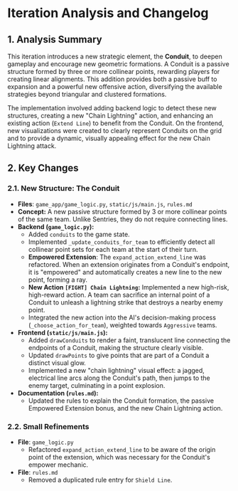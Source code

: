 # Iteration Analysis and Changelog

## 1. Analysis Summary
This iteration introduces a new strategic element, the **Conduit**, to deepen gameplay and encourage new geometric formations. A Conduit is a passive structure formed by three or more collinear points, rewarding players for creating linear alignments. This addition provides both a passive buff to expansion and a powerful new offensive action, diversifying the available strategies beyond triangular and clustered formations.

The implementation involved adding backend logic to detect these new structures, creating a new "Chain Lightning" action, and enhancing an existing action (`Extend Line`) to benefit from the Conduit. On the frontend, new visualizations were created to clearly represent Conduits on the grid and to provide a dynamic, visually appealing effect for the new Chain Lightning attack.

## 2. Key Changes

### 2.1. New Structure: The Conduit
- **Files**: `game_app/game_logic.py`, `static/js/main.js`, `rules.md`
- **Concept:** A new passive structure formed by 3 or more collinear points of the same team. Unlike Sentries, they do not require connecting lines.
- **Backend (`game_logic.py`):**
    - Added `conduits` to the game state.
    - Implemented `_update_conduits_for_team` to efficiently detect all collinear point sets for each team at the start of their turn.
    - **Empowered Extension**: The `expand_action_extend_line` was refactored. When an extension originates from a Conduit's endpoint, it is "empowered" and automatically creates a new line to the new point, forming a ray.
    - **New Action `[FIGHT] Chain Lightning`:** Implemented a new high-risk, high-reward action. A team can sacrifice an internal point of a Conduit to unleash a lightning strike that destroys a nearby enemy point.
    - Integrated the new action into the AI's decision-making process (`_choose_action_for_team`), weighted towards `Aggressive` teams.
- **Frontend (`static/js/main.js`):**
    - Added `drawConduits` to render a faint, translucent line connecting the endpoints of a Conduit, making the structure clearly visible.
    - Updated `drawPoints` to give points that are part of a Conduit a distinct visual glow.
    - Implemented a new "chain lightning" visual effect: a jagged, electrical line arcs along the Conduit's path, then jumps to the enemy target, culminating in a point explosion.
- **Documentation (`rules.md`):**
    - Updated the rules to explain the Conduit formation, the passive Empowered Extension bonus, and the new Chain Lightning action.

### 2.2. Small Refinements
- **File**: `game_logic.py`
    - Refactored `expand_action_extend_line` to be aware of the origin point of the extension, which was necessary for the Conduit's empower mechanic.
- **File**: `rules.md`
    - Removed a duplicated rule entry for `Shield Line`.